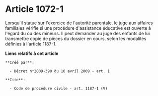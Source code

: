 # Article 1072-1

Lorsqu'il statue sur l'exercice de l'autorité parentale, le juge aux affaires familiales vérifie si une procédure
d'assistance éducative est ouverte à l'égard du ou des mineurs. Il peut demander au juge des enfants de lui transmettre copie
de pièces du dossier en cours, selon les modalités définies à l'article 1187-1.

**Liens relatifs à cet article**

	**Créé par**:

	  - Décret n°2009-398 du 10 avril 2009 - art. 1

	**Cite**:

	  - Code de procédure civile - art. 1187-1 (V)
